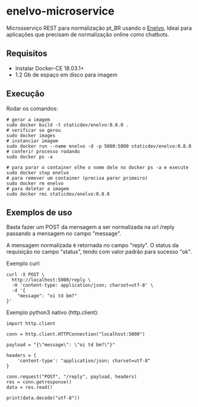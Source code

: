 # enelvo-microservice

Microsserviço REST para normalização pt\_BR usando o
[Enelvo](https://github.com/tfcbertaglia/enelvo). Ideal para aplicações
que precisam de normalização online como chatbots.

## Requisitos

- Instalar Docker-CE 18.03.1+
- 1.2 Gb de espaço em disco para imagem

## Execução

Rodar os comandos:

``` {.sourceCode .sh}
# gerar a imagem
sudo docker build -t staticdev/enelvo:0.8.0 .
# verificar se gerou
sudo docker images
# instanciar imagem
sudo docker run --name enelvo -d -p 5000:5000 staticdev/enelvo:0.8.0
# conferir processo rodando
sudo docker ps -a

# para parar o container olhe o nome dele no docker ps -a e execute
sudo docker stop enelvo
# para remover um container (precisa parar primeiro)
sudo docker rm enelvo
# para deletar a imagem
sudo docker rmi staticdev/enelvo:0.8.0
```

## Exemplos de uso

Basta fazer um POST da mensagem a ser normalizada na url /reply passando
a mensagem no campo "message".

A mensagem normalizada é retornada no campo "reply". O status da
requisição no campo "status", tendo com valor padrão para sucesso "ok".

Exemplo curl:

``` {.sourceCode .sh}
curl -X POST \
  http://localhost:5000/reply \
  -H 'content-type: application/json; charset=utf-8' \
  -d '{
    "message": "oi td bm?"
}'
```

Exemplo python3 nativo (http.client):

``` {.sourceCode .python}
import http.client

conn = http.client.HTTPConnection("localhost:5000")

payload = "{\"message\": \"oi td bm?\"}"

headers = {
    'content-type': "application/json; charset=utf-8"
}

conn.request("POST", "/reply", payload, headers)
res = conn.getresponse()
data = res.read()

print(data.decode("utf-8"))
```

